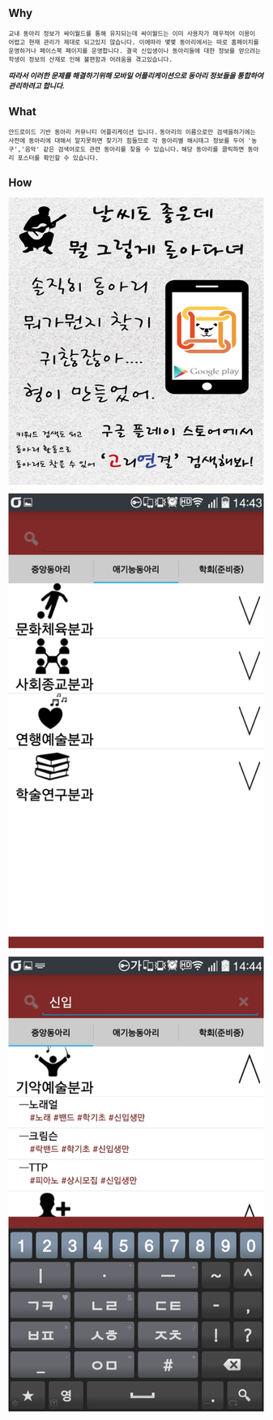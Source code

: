 ## Why
`교내 동아리 정보가 싸이월드를 통해 유지되는데 싸이월드는 이미 사용자가 매우적어 이용이 어렵고 현재 관리가 제대로 되고있지 않습니다. 이에따라 몇몇 동아리에서는 따로 홈페이지를 운영하거나 페이스북 페이지를 운영합니다. 결국 신입생이나 동아리들에 대한 정보를 얻으려는 학생이 정보의 산재로 인해 불편함과 어려움을 겪고있습니다.`

***따라서 이러한 문제를 해결하기위해 모바일 어플리케이션으로 동아리 정보들을 통합하여 관리하려고 합니다.***


## What
`안드로이드 기반 동아리 커뮤니티 어플리케이션 입니다.`
`동아리의 이름으로만 검색을하기에는 사전에 동아리에 대해서 알지못하면 찾기가 힘들므로 각 동아리별 해시태그 정보를 두어 '농구','음악' 같은 검색어로도 관련 동아리를 찾을 수 있습니다.`
`해당 동아리를 클릭하면 동아리 포스터를 확인할 수 있습니다.`


## How

![Picture.png](./Picture.png "width:100px;height:50px;")

![Picture1.png](./Picture1.png "width:100px;height:50px;")

![Picture2.png](./Picture2.png "width:100px;height:50px;")
